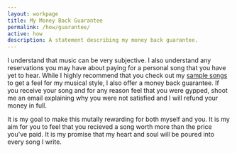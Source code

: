 ```yaml
---
layout: workpage
title: My Money Back Guarantee
permalink: /how/guarantee/
active: how
description: A statement describing my money back guarantee.
---
```


I understand that music can be very subjective. I also understand any reservations you may have about paying for a personal song that you have yet to hear. While I highly recommend that you check out my [sample songs](/sample) to get a feel for my musical style, I also offer a money back guarantee. If you receive your song and for any reason feel that you were gypped, shoot me an email explaining why you were not satisfied and I will refund your money in full. 

It is my goal to make this mutally rewarding for both myself and you. It is my aim for you to feel that you recieved a song worth more than the price you've paid. It is my promise that my heart and soul will be poured into every song I write.  

<!--- {% include blogs.html %} -->